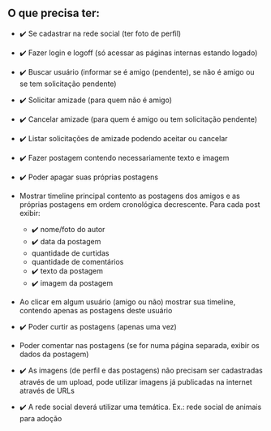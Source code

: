 ## O que precisa ter:

* :heavy_check_mark: Se cadastrar na rede social
(ter foto de perfil)

* :heavy_check_mark: Fazer login e logoff (só acessar as páginas internas estando logado)

* :heavy_check_mark: Buscar usuário (informar se é amigo (pendente), se não é amigo ou se tem solicitação pendente)

* :heavy_check_mark: Solicitar amizade (para quem não é amigo)
* :heavy_check_mark: Cancelar amizade (para quem é amigo ou tem solicitação pendente)
* :heavy_check_mark: Listar solicitações de amizade podendo aceitar ou cancelar
* :heavy_check_mark: Fazer postagem contendo necessariamente texto e imagem
* :heavy_check_mark: Poder apagar suas próprias postagens
* Mostrar timeline principal contento as postagens dos amigos e as próprias postagens em ordem cronológica decrescente. Para cada post exibir:
	* :heavy_check_mark: nome/foto do autor
	* :heavy_check_mark: data da postagem
	* quantidade de curtidas
	* quantidade de comentários
	* :heavy_check_mark: texto da postagem
	* :heavy_check_mark: imagem da postagem
* Ao clicar em algum usuário (amigo ou não) mostrar sua timeline, contendo apenas as postagens deste usuário
* :heavy_check_mark: Poder curtir as postagens (apenas uma vez)
* Poder comentar nas postagens (se for numa página separada, exibir os dados da postagem)
* :heavy_check_mark: As imagens (de perfil e das postagens) não precisam ser cadastradas através de um upload, pode utilizar imagens já publicadas na internet através de URLs
* :heavy_check_mark: A rede social deverá utilizar uma temática. Ex.: rede social de animais para adoção
